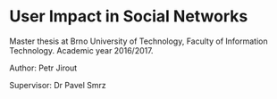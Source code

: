User Impact in Social Networks
==============================

Master thesis at Brno University of Technology, Faculty of Information Technology.
Academic year 2016/2017.

Author: Petr Jirout

Supervisor: Dr Pavel Smrz
